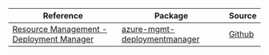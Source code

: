 | Reference | Package | Source |
|---|---|---|
|[Resource Management - Deployment Manager](mgmt-deploymentmanager-readme.md)|[azure-mgmt-deploymentmanager](https://pypi.org/project/azure-mgmt-deploymentmanager)|[Github](https://github.com/Azure/azure-sdk-for-python)|
